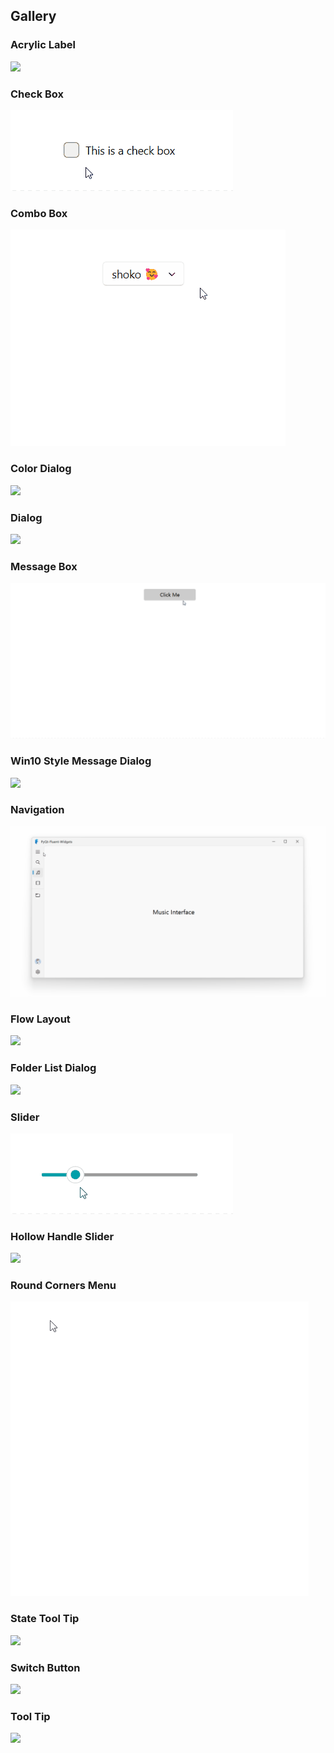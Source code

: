 ## Gallery

### Acrylic Label
<img width="60%" src="./_static/gallery/acrylic_label.png"/>

### Check Box
![](./_static/gallery/check_box.gif)

### Combo Box
![](./_static/gallery/combo_box.gif)

### Color Dialog
![](./_static/gallery/color_dialog.gif)

### Dialog
![](./_static/gallery/dialog.gif)

### Message Box
![](./_static/gallery/message_box.gif)

### Win10 Style Message Dialog
![](./_static/gallery/dialog_with_mask.gif)

### Navigation
![](./_static/gallery/navigation.gif)

### Flow Layout
![](./_static/gallery/flow_layout.gif)

### Folder List Dialog
![](./_static/gallery/folder_list_dialog.gif)

### Slider
![](./_static/gallery/slider.gif)

### Hollow Handle Slider
![](./_static/gallery/hollow_handle_slider.gif)

### Round Corners Menu
![](./_static/gallery/round_menu.gif)

### State Tool Tip
![](./_static/gallery/state_tool_tip.gif)

### Switch Button
![](./_static/gallery/switch_button.gif)

### Tool Tip
![](./_static/gallery/tool_tip.gif)